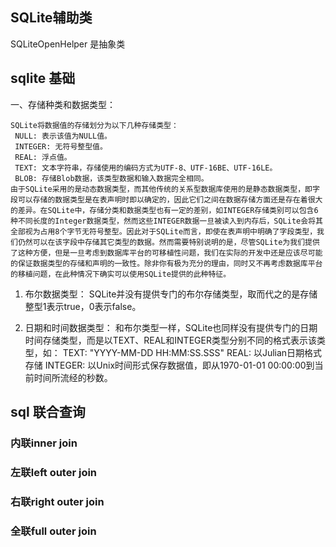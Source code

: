 ## SQLite辅助类
SQLiteOpenHelper 是抽象类

## sqlite 基础
一、存储种类和数据类型：

    SQLite将数据值的存储划分为以下几种存储类型：
     NULL: 表示该值为NULL值。
     INTEGER: 无符号整型值。
     REAL: 浮点值。
     TEXT: 文本字符串，存储使用的编码方式为UTF-8、UTF-16BE、UTF-16LE。
     BLOB: 存储Blob数据，该类型数据和输入数据完全相同。
    由于SQLite采用的是动态数据类型，而其他传统的关系型数据库使用的是静态数据类型，即字段可以存储的数据类型是在表声明时即以确定的，因此它们之间在数据存储方面还是存在着很大的差异。在SQLite中，存储分类和数据类型也有一定的差别，如INTEGER存储类别可以包含6种不同长度的Integer数据类型，然而这些INTEGER数据一旦被读入到内存后，SQLite会将其全部视为占用8个字节无符号整型。因此对于SQLite而言，即使在表声明中明确了字段类型，我们仍然可以在该字段中存储其它类型的数据。然而需要特别说明的是，尽管SQLite为我们提供了这种方便，但是一旦考虑到数据库平台的可移植性问题，我们在实际的开发中还是应该尽可能的保证数据类型的存储和声明的一致性。除非你有极为充分的理由，同时又不再考虑数据库平台的移植问题，在此种情况下确实可以使用SQLite提供的此种特征。
   1. 布尔数据类型：
    SQLite并没有提供专门的布尔存储类型，取而代之的是存储整型1表示true，0表示false。

   2. 日期和时间数据类型：
    和布尔类型一样，SQLite也同样没有提供专门的日期时间存储类型，而是以TEXT、REAL和INTEGER类型分别不同的格式表示该类型，如：
    TEXT: "YYYY-MM-DD HH:MM:SS.SSS"
    REAL: 以Julian日期格式存储
    INTEGER: 以Unix时间形式保存数据值，即从1970-01-01 00:00:00到当前时间所流经的秒数。

## sql 联合查询
### 内联inner join

### 左联left outer join

### 右联right outer join

### 全联full outer join

